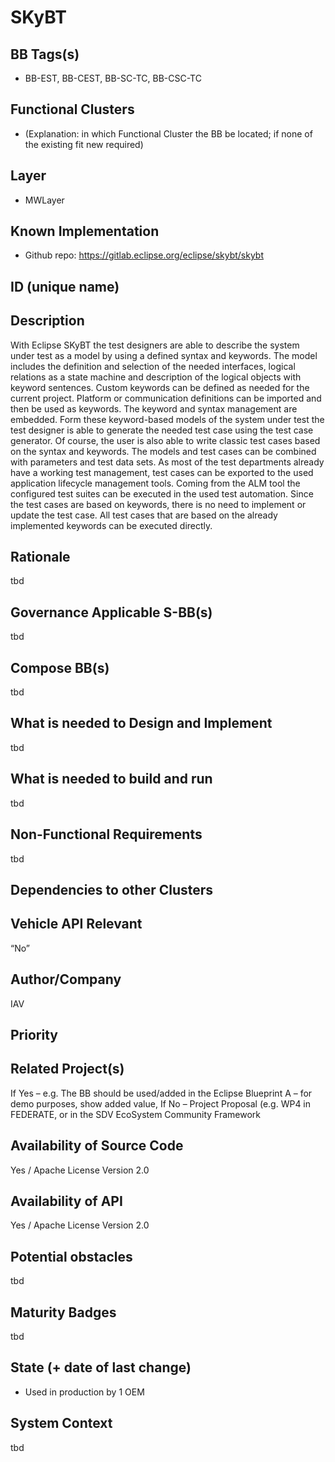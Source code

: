 # SKyBT 

## BB Tags(s)

- BB-EST, BB-CEST, BB-SC-TC, BB-CSC-TC

## Functional Clusters

- (Explanation: in which Functional Cluster the BB be located; if none of the existing fit new required)


## Layer

- MWLayer

## Known Implementation

- Github repo: https://gitlab.eclipse.org/eclipse/skybt/skybt

## ID (unique name)

## Description
With Eclipse SKyBT the test designers are able to describe the system under test as a model by using a defined syntax and keywords. The model includes the definition and selection of the needed interfaces, logical relations as a state machine and description of the logical objects with keyword sentences.
Custom keywords can be defined as needed for the current project. Platform or communication definitions can be imported and then be used as keywords. The keyword and syntax management are embedded.
Form these keyword-based models of the system under test the test designer is able to generate the needed test case using the test case generator.
Of course, the user is also able to write classic test cases based on the syntax and keywords.
The models and test cases can be combined with parameters and test data sets.
As most of the test departments already have a working test management, test cases can be exported to the used application lifecycle management tools.
Coming from the ALM tool the configured test suites can be executed in the used test automation. Since the test cases are based on keywords, there is no need to implement or update the test case. All test cases that are based on the already implemented keywords can be executed directly.

## Rationale
tbd

## Governance Applicable S-BB(s)
tbd

## Compose BB(s)
tbd

## What is needed to Design and Implement
tbd

## What is needed to build and run
tbd

## Non-Functional Requirements
tbd

## Dependencies to other Clusters

## Vehicle API Relevant
“No”

## Author/Company
IAV

## Priority
<!-- High, Medium, Low -->

## Related Project(s)

If Yes – e.g. The BB should be used/added in the Eclipse Blueprint A – for demo purposes, show added value, 
If No – Project Proposal (e.g. WP4 in FEDERATE, or in the SDV EcoSystem Community Framework


## Availability of Source Code

Yes / Apache License Version 2.0

## Availability of API

Yes / Apache License Version 2.0

## Potential obstacles
tbd

## Maturity Badges
tbd

## State (+ date of last change)
- Used in production by 1 OEM


## System Context
tbd

<!-- 
OS and runtime/framework requirements

eg.

- AGL
- QNX
- ROS-based
- container runtime
- web assembly
- web service
 -->












